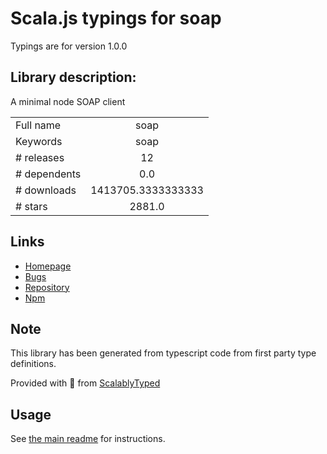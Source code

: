 
# Scala.js typings for soap

Typings are for version 1.0.0

## Library description:
A minimal node SOAP client

|                    |                 |
| ------------------ | :-------------: |
| Full name          | soap |
| Keywords           | soap |
| # releases         | 12 |
| # dependents       | 0.0 |
| # downloads        | 1413705.3333333333 |
| # stars            | 2881.0 |

## Links
- [Homepage](https://github.com/vpulim/node-soap#readme)
- [Bugs](https://github.com/vpulim/node-soap/issues)
- [Repository](https://github.com/vpulim/node-soap)
- [Npm](https://www.npmjs.com/package/soap)
    


## Note
This library has been generated from typescript code from first party type definitions.

Provided with :purple_heart: from [ScalablyTyped](https://github.com/oyvindberg/ScalablyTyped)

## Usage
See [the main readme](../../readme.md) for instructions.


